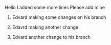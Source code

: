 Hello
I added some more lines 
Please add mine 

1) Edvard making some changes on his branch

2) Edavrd making another change

3) Edvard another change to his branch

